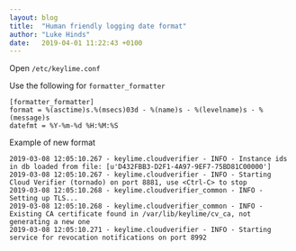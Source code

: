 ```yaml
---
layout: blog
title:  "Human friendly logging date format"
author: "Luke Hinds"
date:   2019-04-01 11:22:43 +0100
---
```

Open `/etc/keylime.conf`

Use the following for `formatter_formatter`

    [formatter_formatter]
    format = %(asctime)s.%(msecs)03d - %(name)s - %(levelname)s - %(message)s
    datefmt = %Y-%m-%d %H:%M:%S

Example of new format

```
2019-03-08 12:05:10.267 - keylime.cloudverifier - INFO - Instance ids in db loaded from file: [u'D432FBB3-D2F1-4A97-9EF7-75BD81C00000']
2019-03-08 12:05:10.267 - keylime.cloudverifier - INFO - Starting Cloud Verifier (tornado) on port 8881, use <Ctrl-C> to stop
2019-03-08 12:05:10.268 - keylime.cloudverifier_common - INFO - Setting up TLS...
2019-03-08 12:05:10.268 - keylime.cloudverifier_common - INFO - Existing CA certificate found in /var/lib/keylime/cv_ca, not generating a new one
2019-03-08 12:05:10.271 - keylime.cloudverifier - INFO - Starting service for revocation notifications on port 8992
```
